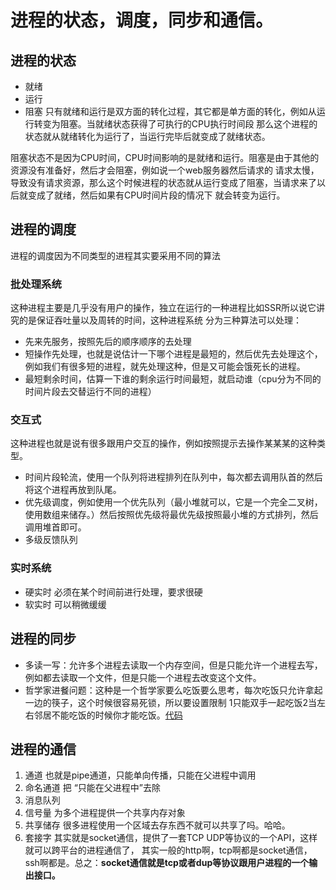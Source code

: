 # 进程的状态，调度，同步和通信。

## 进程的状态
- 就绪
- 运行
- 阻塞
只有就绪和运行是双方面的转化过程，其它都是单方面的转化，例如从运行转变为阻塞。当就绪状态获得了可执行的CPU执行时间段
那么这个进程的状态就从就绪转化为运行了，当运行完毕后就变成了就绪状态。

阻塞状态不是因为CPU时间，CPU时间影响的是就绪和运行。阻塞是由于其他的资源没有准备好，然后才会阻塞，例如说一个web服务器然后请求的
请求太慢，导致没有请求资源，那么这个时候进程的状态就从运行变成了阻塞，当请求来了以后就变成了就绪，然后如果有CPU时间片段的情况下
就会转变为运行。
## 进程的调度
进程的调度因为不同类型的进程其实要采用不同的算法
### 批处理系统
这种进程主要是几乎没有用户的操作，独立在运行的一种进程比如SSR所以说它讲究的是保证吞吐量以及周转的时间，这种进程系统
分为三种算法可以处理：
- 先来先服务，按照先后的顺序顺序的去处理
- 短操作先处理，也就是说估计一下哪个进程是最短的，然后优先去处理这个，例如我们有很多短的进程，就先处理这种，但是又可能会饿死长的进程。
- 最短剩余时间，估算一下谁的剩余运行时间最短，就启动谁（cpu分为不同的时间片段去交替运行不同的进程）
### 交互式
这种进程也就是说有很多跟用户交互的操作，例如按照提示去操作某某某的这种类型。
- 时间片段轮流，使用一个队列将进程排列在队列中，每次都去调用队首的然后将这个进程再放到队尾。
- 优先级调度，例如使用一个优先队列（最小堆就可以，它是一个完全二叉树，使用数组来储存。）然后按照优先级将最优先级按照最小堆的方式排列，然后调用堆首即可。
- 多级反馈队列
### 实时系统
- 硬实时 必须在某个时间前进行处理，要求很硬
- 软实时 可以稍微缓缓

## 进程的同步
- 多读一写：允许多个进程去读取一个内存空间，但是只能允许一个进程去写，例如都去读取一个文件，但是只能一个进程去改变这个文件。
- 哲学家进餐问题：这种是一个哲学家要么吃饭要么思考，每次吃饭只允许拿起一边的筷子，这个时候很容易死锁，所以要设置限制
1只能双手一起吃饭2当左右邻居不能吃饭的时候你才能吃饭。[代码](./1.go)

## 进程的通信

1. 通道 也就是pipe通道，只能单向传播，只能在父进程中调用
2. 命名通道 把 “只能在父进程中”去除
3. 消息队列
4. 信号量 为多个进程提供一个共享内存对象
5. 共享储存 很多进程使用一个区域去存东西不就可以共享了吗。哈哈。
6. 套接字 其实就是socket通信，提供了一套TCP UDP等协议的一个API，这样就可以跨平台的进程通信了，
其实一般的http啊，tcp啊都是socket通信，ssh啊都是。总之：**socket通信就是tcp或者dup等协议跟用户进程的一个输出接口。**
